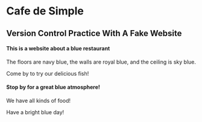 # Cafe de Simple
## Version Control Practice With A Fake Website

#### This is a website about a blue restaurant
The floors are navy blue, the walls are royal blue, and the ceiling is sky blue.

Come by to try our delicious fish!



#### Stop by for a great blue atmosphere!

We have all kinds of food!



Have a bright blue day!